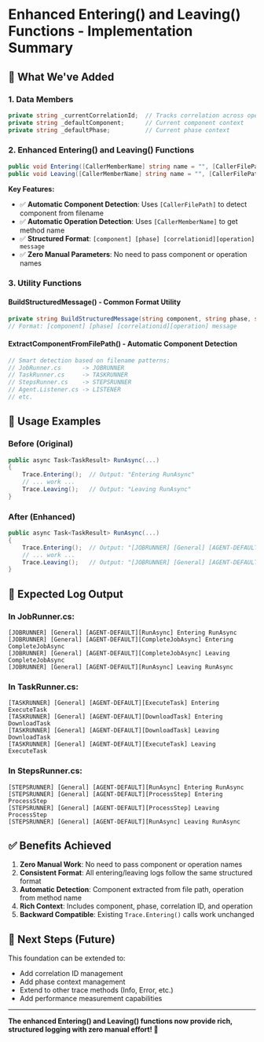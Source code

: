# Enhanced Entering() and Leaving() Functions - Implementation Summary

## 🎯 **What We've Added**

### **1. Data Members**
```csharp
private string _currentCorrelationId;  // Tracks correlation across operations
private string _defaultComponent;      // Current component context  
private string _defaultPhase;          // Current phase context
```

### **2. Enhanced Entering() and Leaving() Functions**
```csharp
public void Entering([CallerMemberName] string name = "", [CallerFilePath] string filePath = "")
public void Leaving([CallerMemberName] string name = "", [CallerFilePath] string filePath = "")
```

**Key Features:**
- ✅ **Automatic Component Detection**: Uses `[CallerFilePath]` to detect component from filename
- ✅ **Automatic Operation Detection**: Uses `[CallerMemberName]` to get method name
- ✅ **Structured Format**: `[component] [phase] [correlationid][operation] message`
- ✅ **Zero Manual Parameters**: No need to pass component or operation names

### **3. Utility Functions**

#### **BuildStructuredMessage()** - Common Format Utility
```csharp
private string BuildStructuredMessage(string component, string phase, string correlationId, string operation, string message)
// Format: [component] [phase] [correlationid][operation] message
```

#### **ExtractComponentFromFilePath()** - Automatic Component Detection
```csharp
// Smart detection based on filename patterns:
// JobRunner.cs      -> JOBRUNNER
// TaskRunner.cs     -> TASKRUNNER  
// StepsRunner.cs    -> STEPSRUNNER
// Agent.Listener.cs -> LISTENER
// etc.
```

## 📝 **Usage Examples**

### **Before (Original)**
```csharp
public async Task<TaskResult> RunAsync(...)
{
    Trace.Entering();  // Output: "Entering RunAsync"
    // ... work ...
    Trace.Leaving();   // Output: "Leaving RunAsync"
}
```

### **After (Enhanced)**
```csharp
public async Task<TaskResult> RunAsync(...)
{
    Trace.Entering();  // Output: "[JOBRUNNER] [General] [AGENT-DEFAULT][RunAsync] Entering RunAsync"
    // ... work ...
    Trace.Leaving();   // Output: "[JOBRUNNER] [General] [AGENT-DEFAULT][RunAsync] Leaving RunAsync"
}
```

## 🎨 **Expected Log Output**

### **In JobRunner.cs:**
```
[JOBRUNNER] [General] [AGENT-DEFAULT][RunAsync] Entering RunAsync
[JOBRUNNER] [General] [AGENT-DEFAULT][CompleteJobAsync] Entering CompleteJobAsync
[JOBRUNNER] [General] [AGENT-DEFAULT][CompleteJobAsync] Leaving CompleteJobAsync
[JOBRUNNER] [General] [AGENT-DEFAULT][RunAsync] Leaving RunAsync
```

### **In TaskRunner.cs:**
```
[TASKRUNNER] [General] [AGENT-DEFAULT][ExecuteTask] Entering ExecuteTask
[TASKRUNNER] [General] [AGENT-DEFAULT][DownloadTask] Entering DownloadTask
[TASKRUNNER] [General] [AGENT-DEFAULT][DownloadTask] Leaving DownloadTask
[TASKRUNNER] [General] [AGENT-DEFAULT][ExecuteTask] Leaving ExecuteTask
```

### **In StepsRunner.cs:**
```
[STEPSRUNNER] [General] [AGENT-DEFAULT][RunAsync] Entering RunAsync
[STEPSRUNNER] [General] [AGENT-DEFAULT][ProcessStep] Entering ProcessStep
[STEPSRUNNER] [General] [AGENT-DEFAULT][ProcessStep] Leaving ProcessStep
[STEPSRUNNER] [General] [AGENT-DEFAULT][RunAsync] Leaving RunAsync
```

## ✅ **Benefits Achieved**

1. **Zero Manual Work**: No need to pass component or operation names
2. **Consistent Format**: All entering/leaving logs follow the same structured format
3. **Automatic Detection**: Component extracted from file path, operation from method name
4. **Rich Context**: Includes component, phase, correlation ID, and operation
5. **Backward Compatible**: Existing `Trace.Entering()` calls work unchanged

## 🚀 **Next Steps (Future)**

This foundation can be extended to:
- Add correlation ID management
- Add phase context management  
- Extend to other trace methods (Info, Error, etc.)
- Add performance measurement capabilities

---

**The enhanced Entering() and Leaving() functions now provide rich, structured logging with zero manual effort! 🎉**
